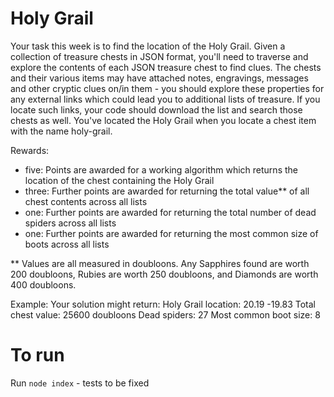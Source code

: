 # Holy Grail

Your task this week is to find the location of the Holy Grail. Given a collection of treasure chests in JSON format, you'll need to traverse and explore the contents of each JSON treasure chest to find clues. The chests and their various items may have attached notes, engravings, messages and other cryptic clues on/in them - you should explore these properties for any external links which could lead you to additional lists of treasure. If you locate such links, your code should download the list and search those chests as well. You've located the Holy Grail when you locate a chest item with the name holy-grail.

Rewards:

- five: Points are awarded for a working algorithm which returns the location of the chest containing the Holy Grail
- three: Further points are awarded for returning the total value\*\* of all chest contents across all lists
- one: Further points are awarded for returning the total number of dead spiders across all lists
- one: Further points are awarded for returning the most common size of boots across all lists

\*\* Values are all measured in doubloons. Any Sapphires found are worth 200 doubloons, Rubies are worth 250 doubloons, and Diamonds are worth 400 doubloons.

Example:
Your solution might return:
Holy Grail location: 20.19 -19.83
Total chest value: 25600 doubloons
Dead spiders: 27
Most common boot size: 8

# To run

Run `node index` - tests to be fixed
